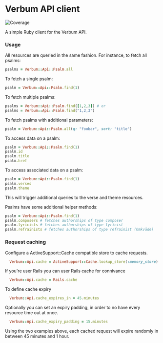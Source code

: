 # Verbum API client

![Coverage](http://varvet-badger.herokuapp.com/badges/varvet-verbum-api-client/coverage)

A simple Ruby client for the Verbum API.

### Usage

All resources are queried in the same fashion. For instance, to fetch all psalms:

```ruby
psalms = Verbum::Api::Psalm.all
```

To fetch a single psalm:

```ruby
psalm = Verbum::Api::Psalm.find(1)
```

To fetch multiple psalms:

```ruby
psalms = Verbum::Api::Psalm.find([1,2,3]) # or
psalms = Verbum::Api::Psalm.find("1,2,3")
```

To fetch psalms with additional parameters:

```ruby
psalm = Verbum::Api::Psalm.all(q: "foobar", sort: "title")
```

To access data on a psalm:

```ruby
psalm = Verbum::Api::Psalm.find(1)
psalm.id
psalm.title
psalm.href
```

To access associated data on a psalm:

```ruby
psalm = Verbum::Api::Psalm.find(1)
psalm.verses
psalm.theme
```

This will trigger additional queries to the verse and theme resources.

Psalms have some additional helper methods:

```ruby
psalm = Verbum::Api::Psalm.find(1)
psalm.composers # fetches authorships of type composer
psalm.lyricists # fetches authorships of type lyricist
psalm.refrainists # fetches authorships of type refrainist (Omkväde)
```

### Request caching

Configure a ActiveSupport::Cache compatible store to cache requests.

```ruby
  Verbum::Api.cache = ActiveSupport::Cache.lookup_store(:memory_store)
```

If you're user Rails you can user Rails cache for connivance

```ruby
  Verbum::Api.cache = Rails.cache
```

To define cache expiry

```ruby
  Verbum::Api.cache_expires_in = 45.minutes
```

Optionally you can set an expiry padding, in order to no have
every resource time out at once.

```ruby
  Verbum::Api.cache_expiry_padding = 15.minutes
```

Using the two examples above, each cached request will expire randomly in
between 45 minutes and 1 hour.

